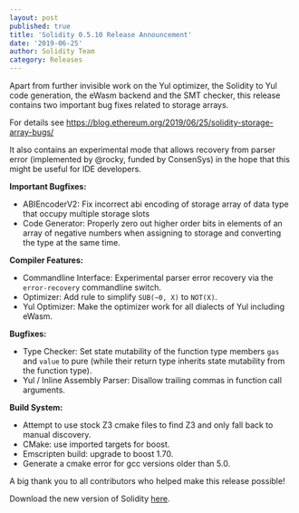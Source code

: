 ```yaml
---
layout: post
published: true
title: 'Solidity 0.5.10 Release Announcement'
date: '2019-06-25'
author: Solidity Team
category: Releases
---
```


Apart from further invisible work on the Yul optimizer, the Solidity to Yul code generation, the eWasm backend and the SMT checker, this release contains two important bug fixes related to storage arrays.

For details see https://blog.ethereum.org/2019/06/25/solidity-storage-array-bugs/

It also contains an experimental mode that allows recovery from parser error (implemented by @rocky, funded by ConsenSys) in the hope that this might be useful for IDE developers.

**Important Bugfixes:**
 * ABIEncoderV2: Fix incorrect abi encoding of storage array of data type that occupy multiple storage slots
 * Code Generator: Properly zero out higher order bits in elements of an array of negative numbers when assigning to storage and converting the type at the same time.


**Compiler Features:**
 * Commandline Interface: Experimental parser error recovery via the ``error-recovery`` commandline switch.
 * Optimizer: Add rule to simplify ``SUB(~0, X)`` to ``NOT(X)``.
 * Yul Optimizer: Make the optimizer work for all dialects of Yul including eWasm.


**Bugfixes:**
 * Type Checker: Set state mutability of the function type members ``gas`` and ``value`` to pure (while their return type inherits state mutability from the function type).
 * Yul / Inline Assembly Parser: Disallow trailing commas in function call arguments.


**Build System:**
 * Attempt to use stock Z3 cmake files to find Z3 and only fall back to manual discovery.
 * CMake: use imported targets for boost.
 * Emscripten build: upgrade to boost 1.70.
 * Generate a cmake error for gcc versions older than 5.0.




A big thank you to all contributors who helped make this release possible!

Download the new version of Solidity [here](https://github.com/ethereum/solidity/releases/tag/v0.5.10).
  